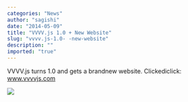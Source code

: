 ```yaml
---
categories: "News"
author: "sagishi"
date: "2014-05-09"
title: "VVVV.js 1.0 + New Website"
slug: "vvvv.js-1.0- -new-website"
description: ""
imported: "true"
---
```



VVVV.js turns 1.0 and gets a brandnew website. Clickediclick: www.vvvvjs.com

![](fallback_header3.png) 

